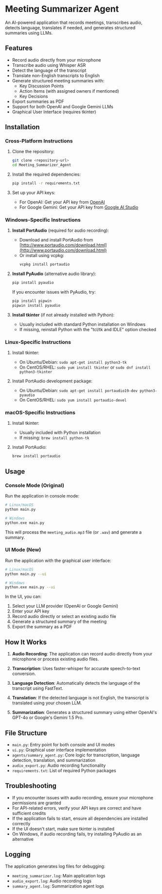 # Meeting Summarizer Agent

An AI-powered application that records meetings, transcribes audio, detects language, translates if needed, and generates structured summaries using LLMs.

## Features

- Record audio directly from your microphone
- Transcribe audio using Whisper ASR
- Detect the language of the transcript
- Translate non-English transcripts to English
- Generate structured meeting summaries with:
  - Key Discussion Points
  - Action Items (with assigned owners if mentioned)
  - Key Decisions
- Export summaries as PDF
- Support for both OpenAI and Google Gemini LLMs
- Graphical User Interface (requires tkinter)

## Installation

### Cross-Platform Instructions

1. Clone the repository:
   ```bash
   git clone <repository-url>
   cd Meeting_Summarizer_Agent
   ```

2. Install the required dependencies:
   ```bash
   pip install -r requirements.txt
   ```

3. Set up your API keys:
   - For OpenAI: Get your API key from [OpenAI](https://platform.openai.com/api-keys)
   - For Google Gemini: Get your API key from [Google AI Studio](https://aistudio.google.com/)

### Windows-Specific Instructions

1. **Install PortAudio** (required for audio recording):
   - Download and install PortAudio from [http://www.portaudio.com/download.html](http://www.portaudio.com/download.html)
   - Or install using vcpkg:
     ```cmd
     vcpkg install portaudio
     ```

2. **Install PyAudio** (alternative audio library):
   ```cmd
   pip install pyaudio
   ```
   
   If you encounter issues with PyAudio, try:
   ```cmd
   pip install pipwin
   pipwin install pyaudio
   ```

3. **Install tkinter** (if not already installed with Python):
   - Usually included with standard Python installation on Windows
   - If missing, reinstall Python with the "tcl/tk and IDLE" option checked

### Linux-Specific Instructions

1. Install tkinter:
   - On Ubuntu/Debian: `sudo apt-get install python3-tk`
   - On CentOS/RHEL: `sudo yum install tkinter` or `sudo dnf install python3-tkinter`

2. Install PortAudio development package:
   - On Ubuntu/Debian: `sudo apt-get install portaudio19-dev python3-pyaudio`
   - On CentOS/RHEL: `sudo yum install portaudio-devel`

### macOS-Specific Instructions

1. Install tkinter:
   - Usually included with Python installation
   - If missing: `brew install python-tk`

2. Install PortAudio:
   ```bash
   brew install portaudio
   ```

## Usage

### Console Mode (Original)

Run the application in console mode:
```bash
# Linux/macOS
python main.py

# Windows
python.exe main.py
```

This will process the `meeting_audio.mp3` file (or `.wav`) and generate a summary.

### UI Mode (New)

Run the application with the graphical user interface:
```bash
# Linux/macOS
python main.py --ui

# Windows
python.exe main.py --ui
```

In the UI, you can:
1. Select your LLM provider (OpenAI or Google Gemini)
2. Enter your API key
3. Record audio directly or select an existing audio file
4. Generate a structured summary of the meeting
5. Export the summary as a PDF

## How It Works

1. **Audio Recording**: The application can record audio directly from your microphone or process existing audio files.

2. **Transcription**: Uses faster-whisper for accurate speech-to-text conversion.

3. **Language Detection**: Automatically detects the language of the transcript using FastText.

4. **Translation**: If the detected language is not English, the transcript is translated using your chosen LLM.

5. **Summarization**: Generates a structured summary using either OpenAI's GPT-4o or Google's Gemini 1.5 Pro.

## File Structure

- `main.py`: Entry point for both console and UI modes
- `ui.py`: Graphical user interface implementation
- `agents/summary_agent.py`: Core logic for transcription, language detection, translation, and summarization
- `audio_export.py`: Audio recording functionality
- `requirements.txt`: List of required Python packages

## Troubleshooting

- If you encounter issues with audio recording, ensure your microphone permissions are granted
- For API-related errors, verify your API keys are correct and have sufficient credits
- If the application fails to start, ensure all dependencies are installed correctly
- If the UI doesn't start, make sure tkinter is installed
- On Windows, if audio recording fails, try installing PyAudio as an alternative

## Logging

The application generates log files for debugging:
- `meeting_summarizer.log`: Main application logs
- `audio_export.log`: Audio recording logs
- `summary_agent.log`: Summarization agent logs